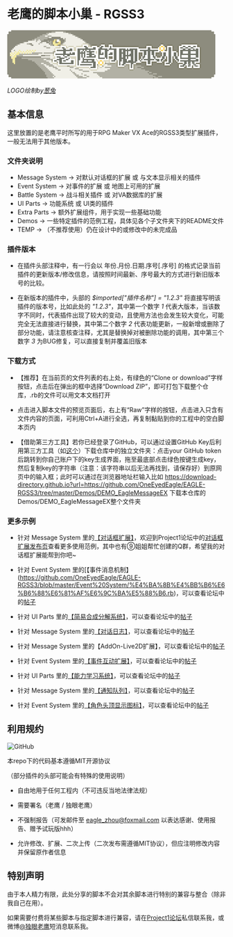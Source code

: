 # 老鹰的脚本小巢 - RGSS3

![](LOGO.png)

*LOGO绘制by[葱兔](http://onira.lofter.com/)*

## 基本信息

这里放置的是老鹰平时所写的用于RPG Maker VX Ace的RGSS3类型扩展插件，一般无法用于其他版本。

### 文件夹说明

- Message System → 对默认对话框的扩展 或 与文本显示相关的插件
- Event System → 对事件的扩展 或 地图上可用的扩展
- Battle System → 战斗相关插件 或 对VA数据库的扩展
- UI Parts → 功能系统 或 UI类的插件
- Extra Parts → 额外扩展组件，用于实现一些基础功能
- Demos → 一些特定插件的范例工程，具体见各个子文件夹下的README文件
- TEMP → （不推荐使用）仍在设计中的或修改中的未完成品

### 插件版本

- 在插件头部注释中，有一行会以 年份.月份.日期.序号[.序号] 的格式记录当前插件的更新版本/修改信息，请按照时间最新、序号最大的方式进行新旧版本号的比较。

- 在新版本的插件中，头部的 _$imported["插件名称"] = "1.2.3"_ 将直接写明该插件的版本号，比如此处的 _"1.2.3"_，其中第一个数字 _1_ 代表大版本，当该数字不同时，代表插件出现了较大的变动，且使用方法也会发生较大变化，可能完全无法直接进行替换，其中第二个数字 _2_ 代表功能更新，一般新增或删除了部分功能，请注意核查注释，尤其是替换掉对被删除功能的调用，其中第三个数字 _3_ 为BUG修复，可以直接复制并覆盖旧版本


### 下载方式

- 【推荐】在当前页的文件列表的右上处，有绿色的“Clone or download”字样按钮，点击后在弹出的框中选择“Download ZIP”，即可打包下载整个仓库，.rb的文件可以用文本文档打开

- 点击进入脚本文件的预览页面后，右上有“Raw”字样的按钮，点击进入只含有文件内容的页面，可利用Ctrl+A进行全选，再复制黏贴到你的工程中的空白脚本页内

- 【借助第三方工具】若你已经登录了GitHub，可以通过设置GitHub Key后利用第三方工具（如[这个](https://download-directory.github.io/)）下载仓库中的独立文件夹：点击your GitHub token后跳转到你自己账户下的key生成界面，拖至最底部点击绿色按键生成key，然后复制key的字符串（注意：该字符串以后无法再找到，请保存好）到原网页中的输入框；此时可以通过在浏览器地址栏输入比如 https://download-directory.github.io?url=https://github.com/OneEyedEagle/EAGLE-RGSS3/tree/master/Demos/DEMO_EagleMessageEX 下载本仓库的Demos/DEMO_EagleMessageEX整个文件夹

### 更多示例

- 针对 Message System 里的[【对话框扩展】](https://github.com/OneEyedEagle/EAGLE-RGSS3/tree/master/Message%20System/%E5%AF%B9%E8%AF%9D%E6%A1%86%E6%89%A9%E5%B1%95)，欢迎到Project1论坛中的[对话框扩展发布页](https://rpg.blue/thread-476586-1-1.html)查看更多使用范例，其中也有⑨姐姐帮忙创建的Q群，希望我的对话框扩展能帮到你吧~

- 针对 Event System 里的[【事件消息机制】(https://github.com/OneEyedEagle/EAGLE-RGSS3/blob/master/Event%20System/%E4%BA%8B%E4%BB%B6%E6%B6%88%E6%81%AF%E6%9C%BA%E5%88%B6.rb)，可以查看论坛中的[帖子](https://rpg.blue/thread-479571-1-1.html)

- 针对 UI Parts 里的[【简易合成分解系统】](https://github.com/OneEyedEagle/EAGLE-RGSS3/blob/master/UI%20Parts/%E7%AE%80%E6%98%93%E5%90%88%E6%88%90%E5%88%86%E8%A7%A3%E7%B3%BB%E7%BB%9F.rb)，可以查看论坛中的[帖子](https://rpg.blue/thread-479599-1-1.html)

- 针对 Message System 里的[【对话日志】](https://github.com/OneEyedEagle/EAGLE-RGSS3/blob/master/Message%20System/%E5%AF%B9%E8%AF%9D%E6%97%A5%E5%BF%97.rb)，可以查看论坛中的[帖子](https://rpg.blue/thread-482638-1-1.html)

- 针对 Message System 里的【AddOn-Live2D扩展】，可以查看论坛中的[帖子](https://rpg.blue/thread-483306-1-1.html)

- 针对 Event System 里的[【事件互动扩展】](https://github.com/OneEyedEagle/EAGLE-RGSS3/tree/master/Event%20System/%E4%BA%8B%E4%BB%B6%E4%BA%92%E5%8A%A8%E6%89%A9%E5%B1%95)，可以查看论坛中的[帖子](https://rpg.blue/thread-485177-1-1.html)

- 针对 UI Parts 里的[【能力学习系统】](https://github.com/OneEyedEagle/EAGLE-RGSS3/blob/master/UI%20Parts/%E8%83%BD%E5%8A%9B%E5%AD%A6%E4%B9%A0%E7%B3%BB%E7%BB%9F.rb)，可以查看论坛中的[帖子](https://rpg.blue/thread-487653-1-1.html)

- 针对 Message System 里的[【通知队列】](https://github.com/OneEyedEagle/EAGLE-RGSS3/tree/master/Message%20System/%E9%80%9A%E7%9F%A5%E9%98%9F%E5%88%97)，可以查看论坛中的[帖子](https://rpg.blue/thread-488207-1-1.html)

- 针对 Event System 里的[【角色头顶显示图标】](https://github.com/OneEyedEagle/EAGLE-RGSS3/tree/master/Event%20System/%E8%A7%92%E8%89%B2%E5%A4%B4%E9%A1%B6%E6%98%BE%E7%A4%BA%E5%9B%BE%E6%A0%87)，可以查看论坛中的[帖子](https://rpg.blue/thread-489304-1-1.html)


## 利用规约

![GitHub](https://img.shields.io/github/license/OneEyedEagle/EAGLE-RGSS3.svg?style=flat-square)

本repo下的代码基本遵循MIT开源协议

（部分插件的头部可能会有特殊的使用说明）

- 自由地用于任何工程内（不可违反当地法律法规）

- 需要署名（老鹰 / 独眼老鹰）

- 不强制报告（可发邮件至 eagle_zhou@foxmail.com 以表达感谢、使用报告、赠予试玩版hhh）

- 允许修改、扩展、二次上传（二次发布需遵循MIT协议），但应注明修改内容并保留原作者信息

## 特别声明

由于本人精力有限，此处分享的脚本不会对其余脚本进行特别的兼容与整合（除非我自己在用）。

如果需要付费将某些脚本与指定脚本进行兼容，请在[Project1论坛](https://rpg.blue/home.php?mod=space&uid=287268)私信联系我，或微博[@独眼老鹰](https://www.weibo.com/oneeyedeagle)短消息联系我。
